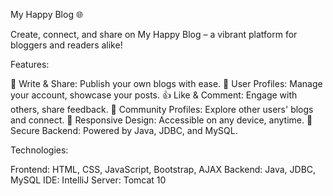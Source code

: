 My Happy Blog 🌐

Create, connect, and share on My Happy Blog – a vibrant platform for bloggers and readers alike!

Features:

📝 Write & Share: Publish your own blogs with ease.
👤 User Profiles: Manage your account, showcase your posts.
👍 Like & Comment: Engage with others, share feedback.
👥 Community Profiles: Explore other users' blogs and connect.
📱 Responsive Design: Accessible on any device, anytime. 
🔐 Secure Backend: Powered by Java, JDBC, and MySQL.

Technologies:

Frontend: HTML, CSS, JavaScript, Bootstrap, AJAX
Backend: Java, JDBC, MySQL
IDE: IntelliJ
Server: Tomcat 10
